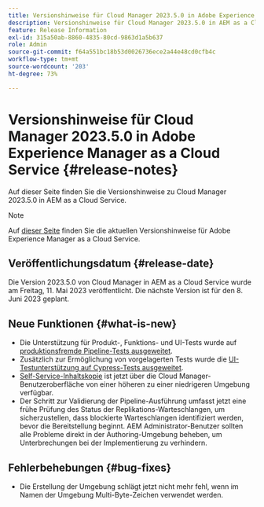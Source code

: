 ```yaml
---
title: Versionshinweise für Cloud Manager 2023.5.0 in Adobe Experience Manager as a Cloud Service
description: Versionshinweise für Cloud Manager 2023.5.0 in AEM as a Cloud Service.
feature: Release Information
exl-id: 315a50ab-8860-4835-80cd-9863d1a5b637
role: Admin
source-git-commit: f64a551bc18b53d0026736ece2a44e48cd0cfb4c
workflow-type: tm+mt
source-wordcount: '203'
ht-degree: 73%

---
```


# Versionshinweise für Cloud Manager 2023.5.0 in Adobe Experience Manager as a Cloud Service {#release-notes}

Auf dieser Seite finden Sie die Versionshinweise zu Cloud Manager 2023.5.0 in AEM as a Cloud Service.

>[!NOTE]
>
>Auf [dieser Seite](/help/release-notes/release-notes-cloud/release-notes-current.md) finden Sie die aktuellen Versionshinweise für Adobe Experience Manager as a Cloud Service.

## Veröffentlichungsdatum {#release-date}

Die Version 2023.5.0 von Cloud Manager in AEM as a Cloud Service wurde am Freitag, 11. Mai 2023 veröffentlicht. Die nächste Version ist für den 8. Juni 2023 geplant.

## Neue Funktionen {#what-is-new}

* Die Unterstützung für Produkt-, Funktions- und UI-Tests wurde auf [produktionsfremde Pipeline-Tests ausgeweitet](/help/implementing/cloud-manager/configuring-pipelines/configuring-non-production-pipelines.md).
* Zusätzlich zur Ermöglichung von vorgelagerten Tests wurde die [UI-Testunterstützung auf Cypress-Tests ausgeweitet](/help/implementing/cloud-manager/ui-testing.md).
* [Self-Service-Inhaltskopie](/help/implementing/developing/tools/content-copy.md) ist jetzt über die Cloud Manager-Benutzeroberfläche von einer höheren zu einer niedrigeren Umgebung verfügbar. 
* Der Schritt zur Validierung der Pipeline-Ausführung umfasst jetzt eine frühe Prüfung des Status der Replikations-Warteschlangen, um sicherzustellen, dass blockierte Warteschlangen identifiziert werden, bevor die Bereitstellung beginnt. AEM Administrator-Benutzer sollten alle Probleme direkt in der Authoring-Umgebung beheben, um Unterbrechungen bei der Implementierung zu verhindern.

## Fehlerbehebungen {#bug-fixes}

* Die Erstellung der Umgebung schlägt jetzt nicht mehr fehl, wenn im Namen der Umgebung Multi-Byte-Zeichen verwendet werden.
